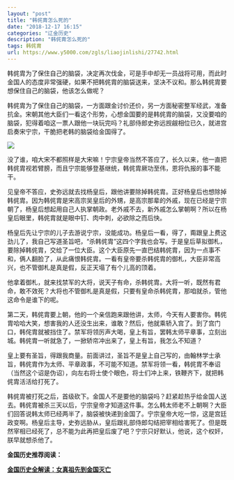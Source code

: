 ```yaml
---
layout: "post"
title: "韩侂胄怎么死的"
date: "2018-12-17 16:15"
categories: "辽金历史"
description: "韩侂胄怎么死的"
tags: 韩侂胄
url: https://www.y5000.com/zgls/liaojinlishi/27742.html
---
```






韩侂胄为了保住自己的脑袋，决定再次伐金，可是手中却无一员战将可用，而此时金国人的态度非常强硬，如果不把韩侂胄的脑袋送来，坚决不议和。那么韩侂胄要想保住自己的脑袋，他该怎么做呢？

韩侂胄为了保住自己的脑袋，一方面跟金讨价还价，另一方面秘密整军经武，准备抗金。宋朝其他大臣们一看这个形势，心想金国要的是韩侂胄的脑袋，又没要咱的脑袋，犯得着咱这一票人跟他一块玩完吗？礼部侍郎史弥远觊觎相位已久，就进宫启奏宋宁宗，干脆把老韩的脑袋给金国得了。

![](https://img.y5000.com/uploads/allimg/180117/8-1P11G43I4638.jpg)

没了谁，咱大宋不都照样是大宋嘛！宁宗皇帝当然不答应了，长久以来，他一直把韩侂胄视若臂膀，而且宁宗能够登基继统，韩侂胄厥功至伟，恩将仇报的事不能干。

见皇帝不答应，史弥远就去找杨皇后，跟他讲要除掉韩侂胄。正好杨皇后也想除掉韩侂胄。因为韩侂胄是宋高宗吴皇后的外甥，是高宗那辈的外戚，现在已经是宁宗朝了，杨皇后想起用自己人执掌朝政。老外戚不去，新外戚怎么掌朝啊？所以在杨皇后眼里，韩侂胄就是眼中钉、肉中刺，必欲除之而后快。

杨皇后先让宁宗的儿子去游说宁宗，没能成功。杨皇后一看，得了，甭跟皇上费这劲儿了，我自己写道圣旨吧，“杀韩侂胄”这四个字我也会写。于是皇后草拟御札，要除掉韩侂胄，交给了一位大臣。这个大臣原先一直巴结韩侂胄，因为一点事不和，俩人翻脸了，从此痛恨韩侂胄。一看有皇帝要杀韩侂胄的御札，大臣非常高兴，也不管御札是真是假，反正天塌了有个儿高的顶着。

他拿着御札，就来找禁军的大将，说天子有命，杀韩侂胄。大将一听，既然有君命，敢不效死？大将也不管御札是真是假，只要有皇命杀韩侂胄，那咱就杀，管他这命令是谁下的呢。

第二天，韩侂胄要上朝，他的一个亲信跑来跟他讲，太师，今天有人要害你。韩侂胄哈哈大笑，想害我的人还没生出来，谁敢？然后，他就乘轿入宫了。到了宫门口，韩侘胄就被挡住了。禁军将领厉声大喝，皇上有旨，罢韩太师平章事，立刻出城。韩侂胄一听就急了，一掀轿帘冲出来了，皇上有旨，我怎么不知道？

皇上要有圣旨，得跟我商量。前面讲过，圣旨不是皇上自己写的，由翰林学士承旨，韩侂胄作为太师、平章政事，不可能不知道。禁军将领一看，韩侂胄不奉诏（当然这个诏是伪诏），向左右将士使个眼色，将士们冲上来，铁鞭齐下，就把韩侂胄活活给打死了。

韩侂胄被打死之后，首级砍下。金国人不是要他的脑袋吗？赶紧趁热乎给金国人送去。韩侂胄被杀三天以后，宁宗皇帝才知道这件事。怎么韩太师老不上朝啊？大臣们回答说韩太师已经两半了，脑袋被快递到金国了。宁宗皇帝大吃一惊，这是宫廷政变啊。杨皇后主导，史弥远胁从，皇后跟礼部侍郎勾结把宰相给害死了。但是既然宰相已经死了，总不能为此再把皇后废了吧？宁宗只好默认，他说，这个权奸，朕早就想杀他了。

**金国历史推荐阅读：**

**[金国历史全解读：女真祖先到金国灭亡](https://www.y5000.com/zgls/liaojinlishi/2018/0115/27654.html)**

